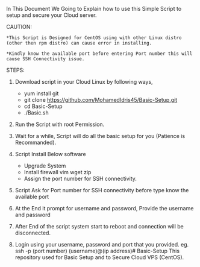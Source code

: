 In This Document We Going to Explain how to use this Simple Script to setup and secure your Cloud server.


CAUTION:

	*This Script is Designed for CentOS using with other Linux distro (other then rpm distro) can cause error in installing. 

	*Kindly know the available port before entering Port number this will cause SSH Connectivity issue.	

STEPS:

1. Download script in your Cloud Linux by following ways, 
	* yum install git
	* git clone https://github.com/MohamedIdris45/Basic-Setup.git
	* cd Basic-Setup
	* ./Basic.sh
	
2. Run the Script with root Permission.

3. Wait for a while, Script will do all the basic setup for you (Patience is Recommanded).

4. Script Install Below software
	* Upgrade System
	* Install firewall vim wget zip
	* Assign the port number for SSH connectivity.

5. Script Ask for Port number for SSH connectivity before type know the available port

6. At the End it prompt for username and password, Provide the username and password

7. After End of the script system start to reboot and connection will be disconnected.

8. Login using your username, password and port that you provided.
	eg. ssh -p (port number) (username)@(ip address)# Basic-Setup
	This repository used for Basic Setup and to Secure Cloud VPS (CentOS).
